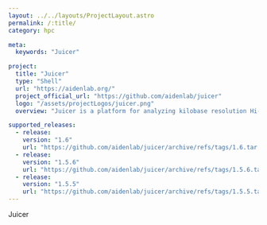```yaml
---
layout: ../../layouts/ProjectLayout.astro
permalink: /:title/
category: hpc

meta:
  keywords: "Juicer"

project:
  title: "Juicer"
  type: "Shell"
  url: "https://aidenlab.org/"
  project_official_url: "https://github.com/aidenlab/juicer"
  logo: "/assets/projectLogos/juicer.png"
  overview: "Juicer is a platform for analyzing kilobase resolution Hi-C data. In this distribution, we include the pipeline for generating Hi-C maps from fastq raw data files and command line tools for feature annotation on the Hi-C maps."

supported_releases:
  - release:
    version: "1.6"
    url: "https://github.com/aidenlab/juicer/archive/refs/tags/1.6.tar.gz"
  - release:
    version: "1.5.6"
    url: "https://github.com/aidenlab/juicer/archive/refs/tags/1.5.6.tar.gz"
  - release:
    version: "1.5.5"
    url: "https://github.com/aidenlab/juicer/archive/refs/tags/1.5.5.tar.gz"
---
```


<p>Juicer</p>
